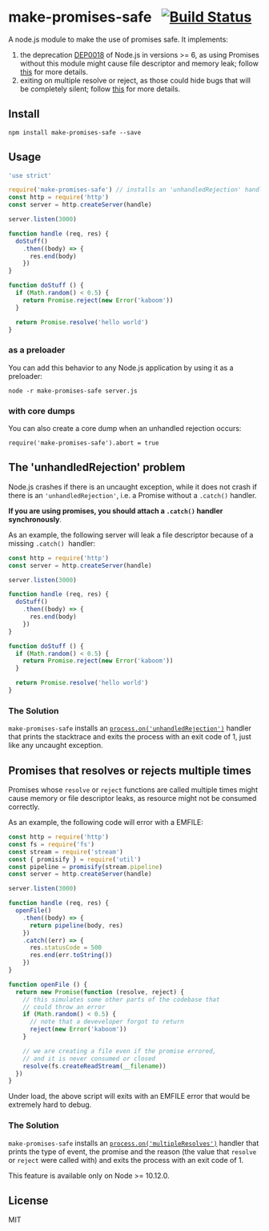 # make-promises-safe &nbsp;&nbsp;[![Build Status](https://travis-ci.org/mcollina/make-promises-safe.svg?branch=master)](https://travis-ci.org/mcollina/make-promises-safe)

A node.js module to make the use of promises safe.
It implements:

1.  the deprecation [DEP0018][unhandled] of Node.js in versions >= 6, as
    using Promises without this module might cause file descriptor and memory
    leak; follow [this](#the-unhandledrejection-problem) for more details.
2.  exiting on multiple resolve or reject, as those could hide bugs that
    will be completely silent; follow
    [this](#promises-that-resolves-or-rejects-multiple-times) for more details.

## Install

```
npm install make-promises-safe --save
```

## Usage

```js
'use strict'

require('make-promises-safe') // installs an 'unhandledRejection' handler
const http = require('http')
const server = http.createServer(handle)

server.listen(3000)

function handle (req, res) {
  doStuff()
    .then((body) => {
      res.end(body)
    })
}

function doStuff () {
  if (Math.random() < 0.5) {
    return Promise.reject(new Error('kaboom'))
  }

  return Promise.resolve('hello world')
}
```

### as a preloader

You can add this behavior to any Node.js application by using it as a
preloader:

```
node -r make-promises-safe server.js
```

### with core dumps

You can also create a core dump when an unhandled rejection occurs:

```
require('make-promises-safe').abort = true
```

<a name="unhandledRejection"></a>
## The 'unhandledRejection' problem

Node.js crashes if there is an uncaught exception, while it does not
crash if there is an `'unhandledRejection'`, i.e. a Promise without a
`.catch()` handler.

**If you are using promises, you should attach a `.catch()` handler
synchronously**.

As an example, the following server will leak a file descriptor because
of a missing `.catch()`  handler:

```js
const http = require('http')
const server = http.createServer(handle)

server.listen(3000)

function handle (req, res) {
  doStuff()
    .then((body) => {
      res.end(body)
    })
}

function doStuff () {
  if (Math.random() < 0.5) {
    return Promise.reject(new Error('kaboom'))
  }

  return Promise.resolve('hello world')
}
```

### The Solution

`make-promises-safe` installs an [`process.on('unhandledRejection')`][unhandled-event]
handler that prints the stacktrace and exits the process with an exit
code of 1, just like any uncaught exception.

<a name="multipleResolves"></a>
## Promises that resolves or rejects multiple times

Promises whose `resolve` or `reject` functions are called multiple times
might cause memory or file descriptor leaks, as resource might not be
consumed correctly.

As an example, the following code will error with a EMFILE:

```js
const http = require('http')
const fs = require('fs')
const stream = require('stream')
const { promisify } = require('util')
const pipeline = promisify(stream.pipeline)
const server = http.createServer(handle)

server.listen(3000)

function handle (req, res) {
  openFile()
    .then((body) => {
      return pipeline(body, res)
    })
    .catch((err) => {
      res.statusCode = 500
      res.end(err.toString())
    })
}

function openFile () {
  return new Promise(function (resolve, reject) {
    // this simulates some other parts of the codebase that
    // could throw an error
    if (Math.random() < 0.5) {
      // note that a deveveloper forgot to return
      reject(new Error('kaboom'))
    }

    // we are creating a file even if the promise errored,
    // and it is never consumed or closed
    resolve(fs.createReadStream(__filename))
  })
}
```

Under load, the above script will exits with an EMFILE error that would
be extremely hard to debug.

### The Solution

`make-promises-safe` installs an [`process.on('multipleResolves')`][multiple-event]
handler that prints the type of event, the promise and the reason
(the value that `resolve` or `reject` were called with)
and exits the process with an exit code of 1.

This feature is available only on Node >= 10.12.0.

## License

MIT

[unhandled]: https://nodejs.org/dist/latest-v8.x/docs/api/deprecations.html#deprecations_dep0018_unhandled_promise_rejections
[unhandled-event]: https://nodejs.org/dist/latest-v10.x/docs/api/process.html#process_event_unhandledrejection
[multiple-event]: https://nodejs.org/dist/latest-v10.x/docs/api/process.html#process_event_multipleresolves
